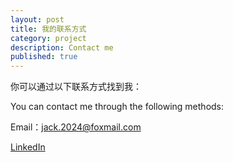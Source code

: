 ```yaml
---
layout: post
title: 我的联系方式
category: project
description: Contact me
published: true
---
```


你可以通过以下联系方式找到我：

You can contact me through the following methods:

Email：jack.2024@foxmail.com

[LinkedIn](www.linkedin.com/in/jack-wang-803204342)
